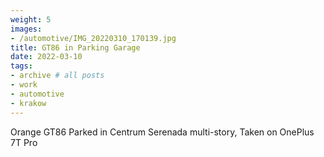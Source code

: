 ```yaml
---
weight: 5
images:
- /automotive/IMG_20220310_170139.jpg
title: GT86 in Parking Garage
date: 2022-03-10
tags:
- archive # all posts
- work
- automotive
- krakow
---
```


Orange GT86 Parked in Centrum Serenada multi-story, Taken on OnePlus 7T Pro
